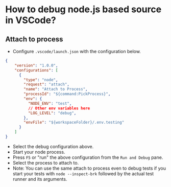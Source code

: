 # How to debug node.js based source in VSCode?
## Attach to process
- Configure `.vscode/launch.json` with the configuration below.
```json
{
    "version": "1.0.0",
    "configurations": [
      {
        "type": "node",
        "request": "attach",
        "name": "Attach to Process",
        "processId": "${command:PickProcess}",
        "env": { 
          "NODE_ENV": "test",
          // Other env variables here
          "LOG_LEVEL": "debug",
        },
        "envFile": "${workspaceFolder}/.env.testing"
      }
    ]
}
```
- Select the debug configuration above.
- Start your node process.
- Press `F5` or "run" the above configuration from the `Run and Debug` pane.
- Select the process to attach to.
- Note: You can use the same attach to process even to debug tests if you start your tests with `node --inspect-brk` followed by the actual test runner and its arguments.
